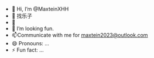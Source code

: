 - 👋 Hi, I’m @MaxteinXHH
- 👀 找乐子
- 🌱 
- 💞️ I’m looking fun.
- 📫Communicate with me for maxtein2023@outlook.com
- 😄 Pronouns: ...
- ⚡ Fun fact: ...

<!---
MaxteinXHH/MaxteinXHH is a ✨ special ✨ repository because its `README.md` (this file) appears on your GitHub profile.
You can click the Preview link to take a look at your changes.
--->
